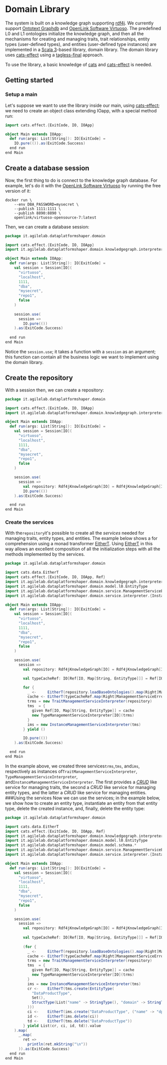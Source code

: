 # Domain Library
The system is built on a knowledge graph supporting [rdf4j](https://rdf4j.org). We currently support [Ontotext Graphdb](https://graphdb.ontotext.com) and [OpenLink Software Virtuoso](https://virtuoso.openlinksw.com).
The predefined L0 and L1 ontologies initialize the knowledge graph, and then all the mechanisms for creating and managing traits, trait relationships, entity types (user-defined types), and entities (user-defined type instances) are implemented in a [Scala 3](https://scala-lang.org)-based library, domain library.
The domain library uses [cats-effect](https://typelevel.org/cats-effect/) using a [tagless-final](https://okmij.org/ftp/tagless-final/index.html) approach.

To use the library, a basic knowledge of [cats](https://typelevel.org/cats/) and [cats-effect](https://typelevel.org/cats-effect/) is needed.

## Getting started
### Setup a main
Let's suppose we want to use the library inside our main, using [cats-effect](https://typelevel.org/cats-effect/); we need to create an object class extending IOapp, with a special method run:

```scala
import cats.effect.{ExitCode, IO, IOApp}

object Main extends IOApp:
  def run(args: List[String]): IO[ExitCode] =
    IO.pure(()).as(ExitCode.Success)
  end run
end Main
```
## Create a database session
Now, the first thing to do is connect to the knowledge graph database. For example, let's do it with the [OpenLink Software Virtuoso](https://virtuoso.openlinksw.com) by running the free version of it:

```
docker run \
    --env DBA_PASSWORD=mysecret \
    --publish 1111:1111 \
    --publish 8890:8890 \
    openlink/virtuoso-opensource-7:latest
```

Then, we can create a database session:

```scala
package it.agilelab.dataplatformshaper.domain

import cats.effect.{ExitCode, IO, IOApp}
import it.agilelab.dataplatformshaper.domain.knowledgegraph.interpreter.Session

object Main extends IOApp:
  def run(args: List[String]): IO[ExitCode] =
    val session = Session[IO](
      "virtuoso",
      "localhost",
      1111,
      "dba",
      "mysecret",
      "repo1",
      false
    )
    
    session.use(
      session =>
        IO.pure(())
    ).as(ExitCode.Success)
    
  end run
end Main
```

Notice the ```session.use```; it takes a function with a ```session``` as an argument; this function can contain all the business logic we want to implement using the domain library.
## Create the repository
With a session then, we can create a repository:

```scala
package it.agilelab.dataplatformshaper.domain

import cats.effect.{ExitCode, IO, IOApp}
import it.agilelab.dataplatformshaper.domain.knowledgegraph.interpreter.{Rdf4jKnowledgeGraph, Session}

object Main extends IOApp:
  def run(args: List[String]): IO[ExitCode] =
    val session = Session[IO](
      "virtuoso",
      "localhost",
      1111,
      "dba",
      "mysecret",
      "repo1",
      false
    )

    session.use(
      session =>
        val repository: Rdf4jKnowledgeGraph[IO] = Rdf4jKnowledgeGraph[IO](session)
        IO.pure(())
    ).as(ExitCode.Success)

  end run
end Main
```

### Create the services
With the```repository```it's possible to create all the *services* needed for managing traits, entity types, and entities. The example below shows a for comprehension using a monad transformer [EitherT](https://typelevel.org/cats/datatypes/eithert.html). Using [EitherT](https://typelevel.org/cats/datatypes/eithert.html) in this way allows an excellent composition of all the initialization steps with all the methods implemented by the services.


```scala
package it.agilelab.dataplatformshaper.domain

import cats.data.EitherT
import cats.effect.{ExitCode, IO, IOApp, Ref}
import it.agilelab.dataplatformshaper.domain.knowledgegraph.interpreter.{Rdf4jKnowledgeGraph, Session}
import it.agilelab.dataplatformshaper.domain.model.l0.EntityType
import it.agilelab.dataplatformshaper.domain.service.ManagementServiceError
import it.agilelab.dataplatformshaper.domain.service.interpreter.{InstanceManagementServiceInterpreter, TraitManagementServiceInterpreter, TypeManagementServiceInterpreter}

object Main extends IOApp:
  def run(args: List[String]): IO[ExitCode] =
    val session = Session[IO](
      "virtuoso",
      "localhost",
      1111,
      "dba",
      "mysecret",
      "repo1",
      false
    )

    session.use(
      session =>
        val repository: Rdf4jKnowledgeGraph[IO] = Rdf4jKnowledgeGraph[IO](session)

        val typeCacheRef: IO[Ref[IO, Map[String, EntityType]]] = Ref[IO].of(Map.empty[String, EntityType])

        for {
          _ <-     EitherT(repository.loadBaseOntologies().map(Right[ManagementServiceError, Unit]))
          cache <- EitherT(typeCacheRef.map(Right[ManagementServiceError, Ref[IO, Map[String, EntityType]]]))
          trms = new TraitManagementServiceInterpreter(repository)
          tms  = {
            given Ref[IO, Map[String, EntityType]] = cache
            new TypeManagementServiceInterpreter[IO](trms)
          }
          ims = new InstanceManagementServiceInterpreter(tms)
        } yield ()

        IO.pure(())
    ).as(ExitCode.Success)

  end run
end Main
```
In the example above, we created three services```trms```,```tms```, and```ims```, respectively as instances of```TraitManagementServiceInterpreter```, ```TypeManagementServiceInterpreter```, and```InstanceManagementServiceInterpreter```.
The first provides a *[CRUD](https://en.wikipedia.org/wiki/Create,_read,_update_and_delete)* like service for managing traits, the second a *CRUD* like service for managing entity types, and the latter a *CRUD* like service for managing entities.
###Using the services
Now we can use the services; in the example below, we show how to create an entity type, instantiate an entity from that entity type, delete the created instance, and, finally, delete the entity type:

```scala
package it.agilelab.dataplatformshaper.domain

import cats.data.EitherT
import cats.effect.{ExitCode, IO, IOApp, Ref}
import it.agilelab.dataplatformshaper.domain.knowledgegraph.interpreter.{Rdf4jKnowledgeGraph, Session}
import it.agilelab.dataplatformshaper.domain.model.l0.EntityType
import it.agilelab.dataplatformshaper.domain.model.schema.*
import it.agilelab.dataplatformshaper.domain.service.ManagementServiceError
import it.agilelab.dataplatformshaper.domain.service.interpreter.{InstanceManagementServiceInterpreter, TraitManagementServiceInterpreter, TypeManagementServiceInterpreter}

object Main extends IOApp:
  def run(args: List[String]): IO[ExitCode] =
    val session = Session[IO](
      "virtuoso",
      "localhost",
      1111,
      "dba",
      "mysecret",
      "repo1",
      false
    )

    session.use(
      session =>
        val repository: Rdf4jKnowledgeGraph[IO] = Rdf4jKnowledgeGraph[IO](session)
        
        val typeCacheRef: IO[Ref[IO, Map[String, EntityType]]] = Ref[IO].of(Map.empty[String, EntityType])
      
        (for {
          _ <-     EitherT(repository.loadBaseOntologies().map(Right[ManagementServiceError, Unit]))
          cache <- EitherT(typeCacheRef.map(Right[ManagementServiceError, Ref[IO, Map[String, EntityType]]]))
          trms = new TraitManagementServiceInterpreter(repository)
          tms  = {
            given Ref[IO, Map[String, EntityType]] = cache
            new TypeManagementServiceInterpreter[IO](trms)
          }
          ims = new InstanceManagementServiceInterpreter(tms)
          cr <-    EitherT(tms.create(EntityType(
            "DataProductType",
            Set(),
            StructType(List("name" -> StringType(), "domain" -> StringType())): Schema
          )))
          ci <-    EitherT(ims.create("DataProductType", ("name" -> "dp1", "domain" -> "HR")))
          id <-    EitherT(ims.delete(ci))
          td <-    EitherT(tms.delete("DataProductType"))
        } yield List(cr, ci, id, td)).value
    ).map(
      _.map(
        ret =>
          println(ret.mkString("\n"))
      )).as(ExitCode.Success)
  end run
end Main
```


